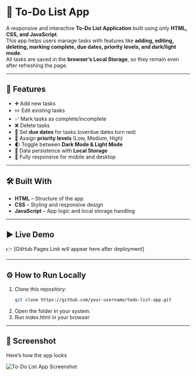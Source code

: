 # 📝 To-Do List App

A responsive and interactive **To-Do List Application** built using only **HTML, CSS, and JavaScript**.  
This app helps users manage tasks with features like **adding, editing, deleting, marking complete, due dates, priority levels, and dark/light mode**.  
All tasks are saved in the **browser’s Local Storage**, so they remain even after refreshing the page.

---

## 🚀 Features
- ➕ Add new tasks
- ✏️ Edit existing tasks
- ✅ Mark tasks as complete/incomplete
- ❌ Delete tasks
- 📅 Set **due dates** for tasks (overdue dates turn red)
- 🔼 Assign **priority levels** (Low, Medium, High)
- 🌓 Toggle between **Dark Mode & Light Mode**
- 💾 Data persistence with **Local Storage**
- 📱 Fully responsive for mobile and desktop 

---

## 🛠️ Built With
- **HTML** – Structure of the app  
- **CSS** – Styling and responsive design  
- **JavaScript** – App logic and local storage handling  

---

## ▶️ Live Demo
👉 [GitHub Pages Link will appear here after deployment]  

---

## ⚙️ How to Run Locally
1. Clone this repository:
   ```bash
   git clone https://github.com/your-username/todo-list-app.git
2. Open the folder in your system.
3. Run index.html in your browser

---
## 📸 Screenshot
Here’s how the app looks 

![To-Do List App Screenshot](screenshot1.png)
